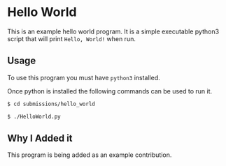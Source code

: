 # Hello World

This is an example hello world program.
It is a simple executable python3 script that will print `Hello, World!` when run.

## Usage

To use this program you must have `python3` installed.

Once python is installed the following commands can be used to run it.

```bash
$ cd submissions/hello_world
```

```bash
$ ./HelloWorld.py
```

## Why I Added it

This program is being added as an example contribution.
